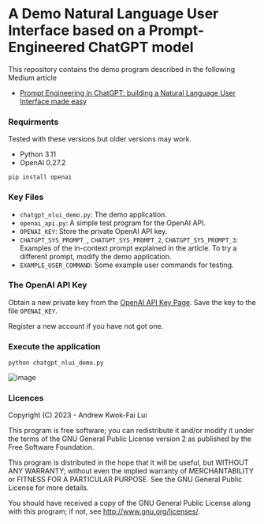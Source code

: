 # A Demo Natural Language User Interface based on a Prompt-Engineered ChatGPT model
 
This repository contains the demo program described in the following Medium article

* [Prompt Engineering in ChatGPT: building a Natural Language User Interface made easy](https://medium.com/@andrewlui_60044/deploy-a-python-application-on-a-aws-ci-cd-pipeline-part-1-code-repository-1090ff888eaa)

### Requirments
Tested with these versions but older versions may work.
- Python 3.11
- OpenAI 0.27.2

```
pip install openai
```

### Key Files
- `chatgpt_nlui_demo.py`: The demo application.
- `openai_api.py`: A simple test program for the OpenAI API.
- `OPENAI_KEY`: Store the private OpenAI API key.
- `CHATGPT_SYS_PROMPT_`, `CHATGPT_SYS_PROMPT_2`, `CHATGPT_SYS_PROMPT_3`: Examples of the in-context prompt explained in the article. To try a different prompt, modify the demo application. 
- `EXAMPLE_USER_COMMAND`: Some example user commands for testing.

### The OpenAI API Key

Obtain a new private key from the [OpenAI API Key Page](https://platform.openai.com/account/api-keys). Save the key to the file `OPENAI_KEY`.

Register a new account if you have not got one. 

### Execute the application

```
python chatgpt_nlui_demo.py
```

![image](https://user-images.githubusercontent.com/8808539/229014866-94b0ac1a-7406-41ad-adea-3e8d5eb13c19.png)


### Licences

Copyright (C) 2023 - Andrew Kwok-Fai Lui

This program is free software; you can redistribute it and/or modify it under the terms of the GNU General Public License version 2 as published by the Free Software Foundation.

This program is distributed in the hope that it will be useful, but WITHOUT ANY WARRANTY; without even the implied warranty of MERCHANTABILITY or FITNESS FOR A PARTICULAR PURPOSE.  See the GNU General Public License for more details.

You should have received a copy of the GNU General Public License along with this program; if not, see http://www.gnu.org/licenses/.

 

